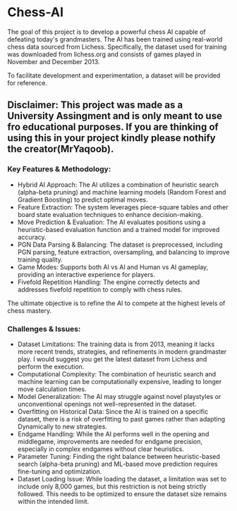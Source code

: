 # Chess-AI
The goal of this project is to develop a powerful chess AI capable of defeating today's grandmasters. The AI has been trained using real-world chess data sourced from Lichess. Specifically, the dataset used for training was downloaded from lichess.org and consists of games played in November and December 2013.

To facilitate development and experimentation, a dataset will be provided for reference.


## Disclaimer: This project was made as a University Assingment and is only meant to use fro educational purposes. If you are thinking of using this in your project kindly please nothify the creator(MrYaqoob).


### Key Features & Methodology:
- Hybrid AI Approach: The AI utilizes a combination of heuristic search (alpha-beta pruning) and machine learning models (Random Forest and Gradient Boosting) to predict optimal moves.
- Feature Extraction: The system leverages piece-square tables and other board state evaluation techniques to enhance decision-making.
- Move Prediction & Evaluation: The AI evaluates positions using a heuristic-based evaluation function and a trained model for improved accuracy.
- PGN Data Parsing & Balancing: The dataset is preprocessed, including PGN parsing, feature extraction, oversampling, and balancing to improve training quality.
- Game Modes: Supports both AI vs AI and Human vs AI gameplay, providing an interactive experience for players.
- Fivefold Repetition Handling: The engine correctly detects and addresses fivefold repetition to comply with chess rules.

The ultimate objective is to refine the AI to compete at the highest levels of chess mastery.

### Challenges & Issues:
- Dataset Limitations: The training data is from 2013, meaning it lacks more recent trends, strategies, and refinements in modern grandmaster play. I would suggest you get the latest dataset from Lichess and perform the execution.
- Computational Complexity: The combination of heuristic search and machine learning can be computationally expensive, leading to longer move calculation times.
- Model Generalization: The AI may struggle against novel playstyles or unconventional openings not well-represented in the dataset.
- Overfitting on Historical Data: Since the AI is trained on a specific dataset, there is a risk of overfitting to past games rather than adapting Dynamically to new strategies.
- Endgame Handling: While the AI performs well in the opening and middlegame, improvements are needed for endgame precision, especially in complex endgames without clear heuristics.
- Parameter Tuning: Finding the right balance between heuristic-based search (alpha-beta pruning) and ML-based move prediction requires fine-tuning and optimization.
- Dataset Loading Issue: While loading the dataset, a limitation was set to include only 8,000 games, but this restriction is not being strictly followed. This needs to be optimized to ensure the dataset size remains within the intended limit.
